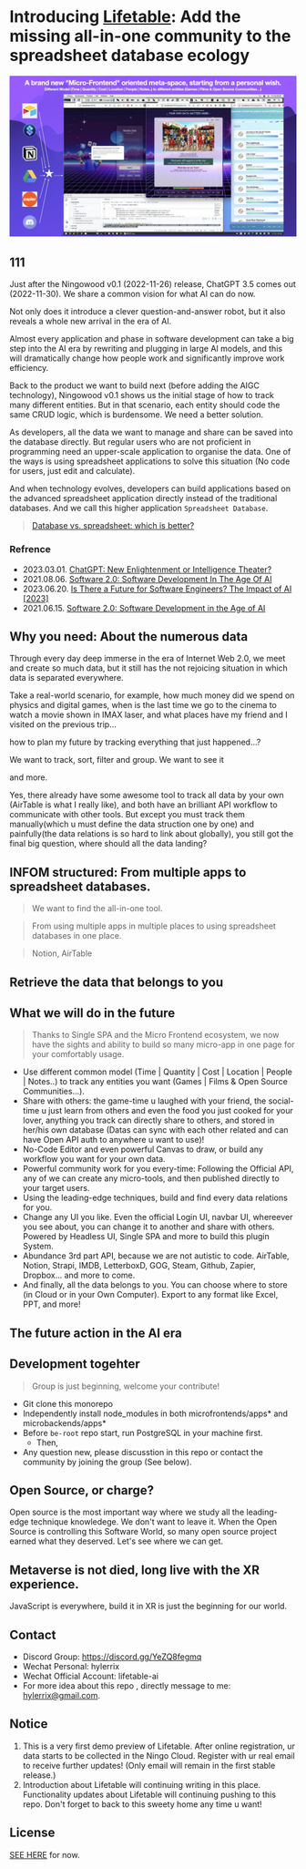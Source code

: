 # Introducing [Lifetable](https://lifetable.ai): Add the missing all-in-one community to the spreadsheet database ecology

![](./public/static/showcase-2022-11-26.webp)

## 111

Just after the Ningowood v0.1 (2022-11-26) release, ChatGPT 3.5 comes out (2022-11-30). We share a common vision for what AI can do now.

Not only does it introduce a clever question-and-answer robot, but it also reveals a whole new arrival in the era of AI.

Almost every application and phase in software development can take a big step into the AI era by rewriting and plugging in large AI models, and this will dramatically change how people work and significantly improve work efficiency.

Back to the product we want to build next (before adding the AIGC technology), Ningowood v0.1 shows us the initial stage of how to track many different entities. But in that scenario, each entity should code the same CRUD logic, which is burdensome. We need a better solution.

As developers, all the data we want to manage and share can be saved into the database directly. But regular users who are not proficient in programming need an upper-scale application to organise the data. One of the ways is using spreadsheet applications to solve this situation (No code for users, just edit and calculate).

And when technology evolves, developers can build applications based on the advanced spreadsheet application directly instead of the traditional databases. And we call this higher application `Spreadsheet Database`.

> [Database vs. spreadsheet: which is better?](https://blog.airtable.com/database-vs-spreadsheet/)

### Refrence

* 2023.03.01. [ChatGPT: New Enlightenment or Intelligence Theater?](https://www.linkedin.com/pulse/chatgpt-new-enlightenment-intelligence-theater-herbert-roitblat/)
* 2021.08.06. [Software 2.0: Software Development In The Age Of AI](https://www.argosinfotech.com/software-2-0-software-development-in-the-age-of-ai/)
* 2023.06.20. [Is There a Future for Software Engineers? The Impact of AI [2023]](https://brainhub.eu/library/software-developer-age-of-ai)
* 2021.06.15. [Software 2.0: Software Development in the Age of AI](https://www.bairesdev.com/blogsoftware-development-in-the-age-of-ai/)

## Why you need: About the numerous data

Through every day deep immerse in the era of Internet Web 2.0, we meet and create so much data, but it still has the not rejoicing situation in which data is separated everywhere.

Take a real-world scenario, for example, how much money did we spend on physics and digital games, when is the last time we go to the cinema to watch a movie shown in IMAX laser, and what places have my friend and I visited on the previous trip...

how to plan my future by tracking everything that just happened...?

We want to track, sort, filter and group. We want to see it

and more.

Yes, there already have some awesome tool to track all data by your own (AirTable is what I really like), and both have an brilliant API workflow to communicate with other tools. But except you must track them manually(which u must define the data struction one by one) and painfully(the data relations is so hard to link about globally), you still got the final big question, where should all the data landing?

## INFOM structured: From multiple apps to spreadsheet databases.

> We want to find the all-in-one tool.

> From using multiple apps in multiple places to using spreadsheet databases in one place.

> Notion, AirTable

## Retrieve the data that belongs to you

## What we will do in the future

> Thanks to Single SPA and the Micro Frontend ecosystem, we now have the sights and ability to build so many micro-app in one page for your comfortably usage.

* Use different common model (Time | Quantity | Cost | Location | People | Notes..) to track any entities you want (Games | Films & Open Source Communities…).
* Share with others: the game-time u laughed with your friend, the social-time u just learn from others and even the food you just cooked for your lover, anything you track can directly share to others, and stored in her/his own database (Datas can sync with each other related and can have Open API auth to anywhere u want to use)!
* No-Code Editor and even powerful Canvas to draw, or build any workflow you want for your own data.
* Powerful community work for you every-time: Following the Official API, any of we can create any micro-tools, and then published directly to your target users.
* Using the leading-edge techniques, build and find every data relations for you.
* Change any UI you like. Even the official Login UI, navbar UI, whereever you see about, you can change it to another and share with others. Powered by Headless UI, Single SPA and more to build this plugin System.
* Abundance 3rd part API, because we are not autistic to code. AirTable, Notion, Strapi, IMDB, LetterboxD, GOG, Steam, Github, Zapier, Dropbox... and more to come.
* And finally, all the data belongs to you. You can choose where to store (in Cloud or in your Own Computer). Export to any format like Excel, PPT, and more!

## The future action in the AI era

## Development togehter

> Group is just beginning, welcome your contribute!

* Git clone this monorepo
* Independently install node_modules in both microfrontends/apps* and microbackends/apps*
* Before `be-root` repo start, run PostgreSQL in your machine first.
  * Then, 
* Any question new, please discusstion in this repo or contact the community by joining the group (See below).

## Open Source, or charge?

Open source is the most important way where we study all the leading-edge technique knowledege. We don't want to leave it. When the Open Source is controlling this Software World, so many open source project earned what they deserved. Let's see where we can get.

## Metaverse is not died, long live with the XR experience.

JavaScript is everywhere, build it in XR is just the beginning for our world.

## Contact

* Discord Group: https://discord.gg/YeZQ8fegmq
* Wechat Personal: hylerrix
* Wechat Official Account: lifetable-ai
* For more idea about this repo , directly message to me: hylerrix@gmail.com.

## Notice

1. This is a very first demo preview of Lifetable. After online registration, ur data starts to be collected in the Ningo Cloud. Register with ur real email to receive further updates! (Only email will remain in the first stable release.)
2. Introduction about Lifetable will continuing writing in this place. Functionality updates about Lifetable will continuing pushing to this repo. Don't forget to back to this sweety home any time u want!

## License

[SEE HERE](./LICENSE) for now.
